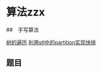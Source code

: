 # 算法zzx

##　手写算法

[树的遍历](https://www.cnblogs.com/dolphin0520/archive/2011/08/25/2153720.html)
[利用stl中的partition实现快排](https://zh.cppreference.com/w/cpp/algorithm/partition)

## 题目

